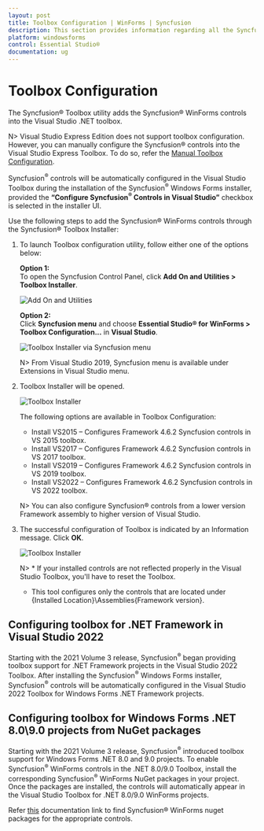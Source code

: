 ```yaml
---
layout: post
title: Toolbox Configuration | WinForms | Syncfusion
description: This section provides information regarding all the Syncfusion Essential Studio® utilities and its usage
platform: windowsforms
control: Essential Studio®
documentation: ug
---
```


# Toolbox Configuration

The Syncfusion® Toolbox utility adds the Syncfusion® WinForms controls into the Visual Studio .NET toolbox.

N> Visual Studio Express Edition does not support toolbox configuration. However, you can manually configure the Syncfusion® controls into the Visual Studio Express Toolbox. To do so, refer the [Manual Toolbox Configuration](https://help.syncfusion.com/common/faq/how-to-configure-the-toolbox-of-visual-studio-manually).

Syncfusion<sup>®</sup> controls will be automatically configured in the Visual Studio Toolbox during the installation of the Syncfusion<sup>®</sup> Windows Forms installer, provided the <b>“Configure Syncfusion<sup>®</sup> Controls in Visual Studio”</b> checkbox is selected in the installer UI.

Use the following steps to add the Syncfusion® WinForms controls through the Syncfusion® Toolbox Installer:

1. To launch Toolbox configuration utility, follow either one of the options below:

   **Option 1:**   
   To open the Syncfusion Control Panel, click **Add On and Utilities > Toolbox Installer**.
   
   ![Add On and Utilities](Toolbox-Configuration_images/Toolbox-Configuration_img1.png)
   
   **Option 2:**  
   Click **Syncfusion menu** and choose **Essential Studio® for WinForms > Toolbox Configuration...** in **Visual Studio**.

   ![Toolbox Installer via Syncfusion menu](Toolbox-Configuration_images/Syncfusion_Menu_Toolbox.png)

   N> From Visual Studio 2019, Syncfusion menu is available under Extensions in Visual Studio menu.

2. Toolbox Installer will be opened.

   ![Toolbox Installer](Toolbox-Configuration_images/Toolbox-Configuration_img2.png)

   The following options are available in Toolbox Configuration:

   * Install VS2015 – Configures Framework 4.6.2 Syncfusion controls in VS 2015 toolbox.
   * Install VS2017 – Configures Framework 4.6.2 Syncfusion controls in VS 2017 toolbox.
   * Install VS2019 – Configures Framework 4.6.2 Syncfusion controls in VS 2019 toolbox.
   * Install VS2022 – Configures Framework 4.6.2 Syncfusion controls in VS 2022 toolbox.

    N> You can also configure Syncfusion® controls from a lower version Framework assembly to higher version of Visual Studio.
   
3. The successful configuration of Toolbox is indicated by an Information message. Click **OK**.

   ![Toolbox Installer](Toolbox-Configuration_images/Toolbox-Configuration_img3.png)
   
   
   N> * If your installed controls are not reflected properly in the Visual Studio Toolbox, you'll have to reset the Toolbox. 
   * This tool configures only the controls that are located under {Installed Location}\Assemblies\{Framework version}.
   
## Configuring toolbox for .NET Framework in Visual Studio 2022   

Starting with the 2021 Volume 3 release, Syncfusion<sup>®</sup> began providing toolbox support for .NET Framework projects in the Visual Studio 2022 Toolbox. After installing the Syncfusion<sup>®</sup> Windows Forms installer, Syncfusion<sup>®</sup> controls will be automatically configured in the Visual Studio 2022 Toolbox for Windows Forms .NET Framework projects.

## Configuring toolbox for Windows Forms .NET 8.0\9.0 projects from NuGet packages

Starting with the 2021 Volume 3 release, Syncfusion<sup>®</sup> introduced toolbox support for Windows Forms .NET 8.0 and 9.0 projects. To enable Syncfusion<sup>®</sup> WinForms controls in the .NET 8.0/9.0 Toolbox, install the corresponding Syncfusion<sup>®</sup> WinForms NuGet packages in your project. Once the packages are installed, the controls will automatically appear in the Visual Studio Toolbox for .NET 8.0/9.0 WinForms projects.

Refer [this](https://help.syncfusion.com/windowsforms/add-syncfusion-controls) documentation link to find Syncfusion® WinForms nuget packages for the appropriate controls.
